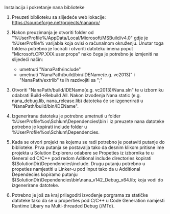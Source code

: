 Instalacija i pokretanje nana biblioteke

1. Preuzeti biblioteku sa slijedeće web lokacije:
   https://sourceforge.net/projects/nanapro/

2. Nakon preuzimanja je otvoriti folder od "%UserProfile%/AppData/Local/Microsoft/MSBuild/v4.0"
   gdje je %UserProfile% varijabla koja ovisi o računalnom okruženju.
   Unutar toga foldera potrebno je locirati i otvoriti datoteku imena poput 
   "Microsoft.CPP.XXX.user.props" nako čega je potrebno je izmjeniti na slijedeći način:

    - umetnuti "NanaPath/include"
	- umetnuti "NanaPath/build/bin/IDEName(e.g. vc2013)" i "NanaPath/extrlib"
	  te ih razdvojiti sa ";"

3. Otvoriti "NanaPath/build/IDEName(e.g. vc2013)/Nana.sln" te u izborniku odabrati Build->Rebuild All.
   Nakon izvođenja Nana static (e.g. nana_debug.lib, nana_release.lib) datoteka će se izgenerirati
   u "NanaPath/build/bin/IDEName".

4. Izgeneriranu datoteku je potrebno umetnuti u folder %UserProfile%os\Schlum\Dependencies\bin i iz 
   preuzete nana datoteke potrebno je kopirati include folder u %UserProfile%os\Schlum\Dependencies.

5. Kada se otvori projekt na kojemu se radi potrebno je postaviti putanje do biblioteke. Prva putanja se 
   postavalja tako da desnim klikom pritisne ime projekta u Solution Exploreru odabere se Propeties iz
   izbornika te u General od C/C++ pod redom Aditional include directories kopirati 
   $(SolutionDir)Dependencies\include. Drugu putanju potrebno u propeties namjestiti u Linker-u pod 
   Input tako da u Additional Dependecies kopiramo putanju  
   $(SolutionDir)Dependencies\bin\nana_v142_Debug_x64.lib; koja vodi do izgenerirane datoteke.

6. Potrebno je još za kraj prilagoditi izvođenje porgrama za statičke datoteke tako da se u 
   properties pod C/C++ u Code Generation namjesti Runtime Libary na Multi-threaded Debug (/MTd).
   
